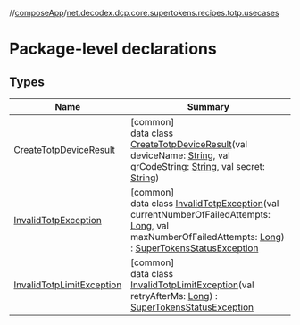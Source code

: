 //[composeApp](../../index.md)/[net.decodex.dcp.core.supertokens.recipes.totp.usecases](index.md)

# Package-level declarations

## Types

| Name | Summary |
|---|---|
| [CreateTotpDeviceResult](-create-totp-device-result/index.md) | [common]<br>data class [CreateTotpDeviceResult](-create-totp-device-result/index.md)(val deviceName: [String](https://kotlinlang.org/api/latest/jvm/stdlib/kotlin/-string/index.html), val qrCodeString: [String](https://kotlinlang.org/api/latest/jvm/stdlib/kotlin/-string/index.html), val secret: [String](https://kotlinlang.org/api/latest/jvm/stdlib/kotlin/-string/index.html)) |
| [InvalidTotpException](-invalid-totp-exception/index.md) | [common]<br>data class [InvalidTotpException](-invalid-totp-exception/index.md)(val currentNumberOfFailedAttempts: [Long](https://kotlinlang.org/api/latest/jvm/stdlib/kotlin/-long/index.html), val maxNumberOfFailedAttempts: [Long](https://kotlinlang.org/api/latest/jvm/stdlib/kotlin/-long/index.html)) : [SuperTokensStatusException](../net.decodex.dcp.core.supertokens.common/-super-tokens-status-exception/index.md) |
| [InvalidTotpLimitException](-invalid-totp-limit-exception/index.md) | [common]<br>data class [InvalidTotpLimitException](-invalid-totp-limit-exception/index.md)(val retryAfterMs: [Long](https://kotlinlang.org/api/latest/jvm/stdlib/kotlin/-long/index.html)) : [SuperTokensStatusException](../net.decodex.dcp.core.supertokens.common/-super-tokens-status-exception/index.md) |
